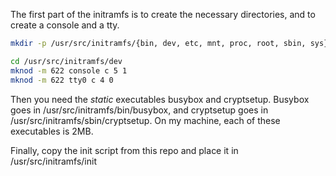 The first part of the initramfs is to create the necessary directories, and to create a console and a tty.

```bash
mkdir -p /usr/src/initramfs/{bin, dev, etc, mnt, proc, root, sbin, sys}

cd /usr/src/initramfs/dev
mknod -m 622 console c 5 1
mknod -m 622 tty0 c 4 0
```

Then you need the *static* executables busybox and cryptsetup. Busybox goes in /usr/src/initramfs/bin/busybox, and cryptsetup goes in /usr/src/initramfs/sbin/cryptsetup. On my machine, each of these executables is 2MB.

Finally, copy the init script from this repo and place it in /usr/src/initramfs/init
